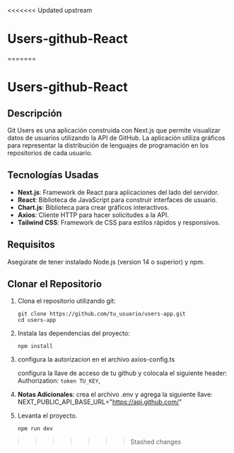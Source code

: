 <<<<<<< Updated upstream
# Users-github-React
=======
# Users-github-React
## Descripción

Git Users es una aplicación construida con Next.js que permite visualizar datos de usuarios utilizando la API de GitHub. La aplicación utiliza gráficos para representar la distribución de lenguajes de programación en los repositorios de cada usuario.

## Tecnologías Usadas

- **Next.js**: Framework de React para aplicaciones del lado del servidor.
- **React**: Biblioteca de JavaScript para construir interfaces de usuario.
- **Chart.js**: Biblioteca para crear gráficos interactivos.
- **Axios**: Cliente HTTP para hacer solicitudes a la API.
- **Tailwind CSS**: Framework de CSS para estilos rápidos y responsivos.

## Requisitos

Asegúrate de tener instalado Node.js (version 14 o superior) y npm.

## Clonar el Repositorio

1. Clona el repositorio utilizando git:

   ```Ejecutar comando en terminal
   git clone https://github.com/tu_usuario/users-app.git
   cd users-app
   
2. Instala las dependencias del proyecto:

    ```Ejecutar comando en terminal
    npm install

4. configura la autorizacion en el archivo axios-config.ts

    configura la llave de acceso de tu github y colocala el siguiente header:
    Authorization: `token TU_KEY`,

4. **Notas Adicionales**: crea el archivo .env y agrega la siguiente llave:
    NEXT_PUBLIC_API_BASE_URL="https://api.github.com/"

5. Levanta el proyecto.

    ```Ejecutar comando en terminal
    npm run dev
>>>>>>> Stashed changes
